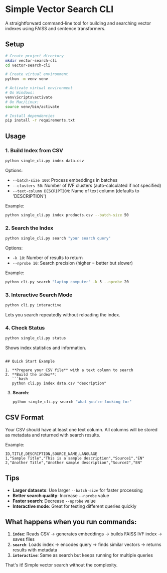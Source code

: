 # Simple Vector Search CLI

A straightforward command-line tool for building and searching vector indexes using FAISS and sentence transformers.

## Setup

```bash
# Create project directory
mkdir vector-search-cli
cd vector-search-cli

# Create virtual environment
python -m venv venv

# Activate virtual environment
# On Windows:
venv\Scripts\activate
# On Mac/Linux:
source venv/bin/activate

# Install dependencies
pip install -r requirements.txt
```

## Usage

### 1. Build Index from CSV

```bash
python single_cli.py index data.csv
```

Options:
- `--batch-size 100`: Process embeddings in batches
- `--clusters 50`: Number of IVF clusters (auto-calculated if not specified)
- `--text-column DESCRIPTION`: Name of text column (defaults to 'DESCRIPTION')

Example:
```bash
python single_cli.py index products.csv --batch-size 50
```

### 2. Search the Index

```bash
python single_cli.py search "your search query"
```

Options:
- `-k 10`: Number of results to return
- `--nprobe 10`: Search precision (higher = better but slower)

Example:
```bash
python cli.py search "laptop computer" -k 5 --nprobe 20
```

### 3. Interactive Search Mode

```bash
python cli.py interactive
```

Lets you search repeatedly without reloading the index.

### 4. Check Status

```bash
python single_cli.py status
```

Shows index statistics and information.


```

## Quick Start Example

1. **Prepare your CSV file** with a text column to search
2. **Build the index**:
   ```bash
   python cli.py index data.csv "description"
   ```
3. **Search**:
   ```bash
   python single_cli.py search "what you're looking for"
   ```

## CSV Format

Your CSV should have at least one text column. All columns will be stored as metadata and returned with search results.

Example:
```csv
ID,TITLE,DESCRIPTION,SOURCE_NAME,LANGUAGE
1,"Sample Title","This is a sample description","Source1","EN"
2,"Another Title","Another sample description","Source2","EN"
```

## Tips

- **Larger datasets**: Use larger `--batch-size` for faster processing
- **Better search quality**: Increase `--nprobe` value
- **Faster search**: Decrease `--nprobe` value
- **Interactive mode**: Great for testing different queries quickly

## What happens when you run commands:

1. **`index`**: Reads CSV → generates embeddings → builds FAISS IVF index → saves files
2. **`search`**: Loads index → encodes query → finds similar vectors → returns results with metadata
3. **`interactive`**: Same as search but keeps running for multiple queries

That's it! Simple vector search without the complexity.
